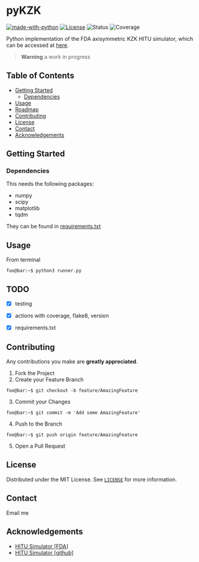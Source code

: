 # pyKZK

[![made-with-python](https://img.shields.io/badge/Made%20with-Python-1f425f.svg)](https://www.python.org/)
[![License](https://img.shields.io/badge/license-MIT-blue)](./LICENSE.md)
![Status](https://github.com/djps/pykzk/actions/workflows/main.yml/badge.svg)
![Coverage](https://img.shields.io/endpoint?url=https%3A%2F%2Fgist.github.com%2Fdjps%2F05580cecfa0faf2ba85b2753e7bc4d7e%23file-pykzk-cobertura-coverage-json)

<!-- ![flake8-info](dist/flake8-badge.svg) -->


<!-- hopefully works in the near future
![GitHub](https://img.shields.io/github/license/djps/lyapunov?style=plastic)

![GitHub](https://img.shields.io/github/license/djps/MatrixCompletion?style=plastic&label=LICENSE)

![GitHub](https://img.shields.io/github/license/djps/jaxdiff?style=plastic)

![GitHub](https://img.shields.io/github/license/djps/jwave?style=plastic)

![GitHub](https://img.shields.io/github/license/djps/jaxwell?style=plastic) -->

<!-- [![DOI:10.1007/978-3-319-76207-4_15](https://zenodo.org/badge/DOI/10.1007/978-3-319-76207-4_15.svg)](https://doi.org/10.1007/978-3-319-76207-4_15) -->
<!-- [![Citation Badge](https://api.juleskreuer.eu/citation-badge.php?doi=10.1126/science.1058040)](https://juleskreuer.eu/projekte/citation-badge/) -->

Python implementation of the FDA axisymmetric KZK HITU simulator, which can be accessed at [here](https://github.com/jsoneson/HITU_Simulator).

> **Warning** a work in progress

## Table of Contents

* [Getting Started](#getting-started)
  * [Dependencies](#dependencies)
* [Usage](#todo)
* [Roadmap](#todo)
* [Contributing](#contributing)
* [License](#license)
* [Contact](#contact)
* [Acknowledgements](#acknowledgements)

## Getting Started

### Dependencies

This needs the following packages:

* numpy
* scipy
* matplotlib
* tqdm

They can be found in [requirements.txt](./requirements.txt)

## Usage

From terminal
```console
foo@bar:~$ python3 runner.py
```

## TODO

- [x] testing
- [x] actions with coverage, flake8, version
- [x] requirements.txt



## Contributing

Any contributions you make are **greatly appreciated**.

1. Fork the Project
2. Create your Feature Branch 
```console 
foo@bar:~$ git checkout -b feature/AmazingFeature
```
3. Commit your Changes 
```console 
foo@bar:~$ git commit -m 'Add some AmazingFeature'
```
4. Push to the Branch 
```console 
foo@bar:~$ git push origin feature/AmazingFeature
```
5. Open a Pull Request



<!-- LICENSE -->
## License

Distributed under the MIT License. See [`LICENSE`](./LICENSE) for more information.


<!-- CONTACT -->
## Contact

Email me


<!-- ACKNOWLEDGEMENTS -->
## Acknowledgements

* [HITU Simulator [FDA]](https://www.fda.gov/about-fda/cdrh-offices/hitu-simulator)
* [HITU Simulator [github]](https://github.com/jsoneson/HITU_Simulator)
